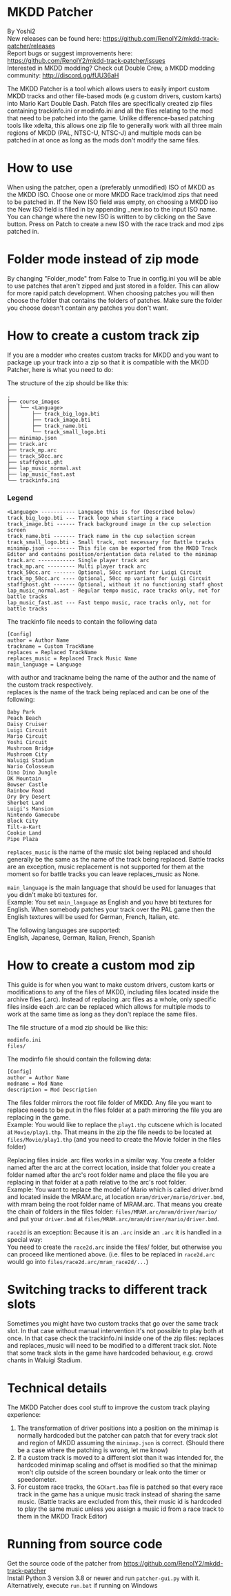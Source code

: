 # MKDD Patcher 
By Yoshi2 \
New releases can be found here: https://github.com/RenolY2/mkdd-track-patcher/releases \
Report bugs or suggest improvements here: https://github.com/RenolY2/mkdd-track-patcher/issues \
Interested in MKDD modding? Check out Double Crew, a MKDD modding community: http://discord.gg/fUU36aH

The MKDD Patcher is a tool which allows users to easily import custom MKDD tracks 
and other file-based mods (e.g custom drivers, custom karts) into Mario Kart Double Dash.
Patch files are specifically created zip files containing trackinfo.ini or modinfo.ini and 
all the files relating to the mod that need to be patched into the game.
Unlike difference-based patching tools like xdelta, this allows one zip file to generally
work with all three main regions of MKDD (PAL, NTSC-U, NTSC-J) and multiple mods can 
be patched in at once as long as the mods don't modify the same files.

# How to use
When using the patcher, open a (preferably unmodified) ISO of MKDD as the MKDD ISO.
Choose one or more MKDD Race track/mod zips that need to be patched in.
If the New ISO field was empty, on choosing a MKDD iso the New ISO field
is filled in by appending _new.iso to the input ISO name. You can change where the new ISO 
is written to by clicking on the Save button.
Press on Patch to create a new ISO with the race track and mod zips patched in.

# Folder mode instead of zip mode 
By changing "Folder_mode" from False to True in config.ini you will be able to use patches 
that aren't zipped and just stored in a folder. This can allow for more rapid patch development.
When choosing patches you will then choose the folder that contains the folders of patches.
Make sure the folder you choose doesn't contain any patches you don't want.

# How to create a custom track zip 
If you are a modder who creates custom tracks for MKDD and you want to package up your track 
into a zip so that it is compatible with the MKDD Patcher, here is what you need to do:

The structure of the zip should be like this:
```
.
├── course_images
│   └── <Language>
│       ├── track_big_logo.bti
│       ├── track_image.bti
│       ├── track_name.bti
│       └── track_small_logo.bti
├── minimap.json
├── track.arc
├── track_mp.arc
├── track_50cc.arc
├── staffghost.ght
├── lap_music_normal.ast
├── lap_music_fast.ast
└── trackinfo.ini 
```
### Legend
```
<Language> ----------- Language this is for (Described below)
track_big_logo.bti --- Track logo when starting a race
track_image.bti ------ Track background image in the cup selection screen
track_name.bti ------- Track name in the cup selection screen
track_small_logo.bti - Small track, not necessary for Battle tracks
minimap.json --------- This file can be exported from the MKDD Track Editor and contains position/orientation data related to the minimap
track.arc ------------ Single player track arc
track_mp.arc --------- Multi player track arc
track_50cc.arc ------- Optional, 50cc variant for Luigi Circuit
track_mp_50cc.arc ---- Optional, 50cc mp variant for Luigi Circuit
staffghost.ght ------- Optional, without it no functioning staff ghost
lap_music_normal.ast - Regular tempo music, race tracks only, not for battle tracks
lap_music_fast.ast --- Fast tempo music, race tracks only, not for battle tracks
```

The trackinfo file needs to contain the following data 

    [Config]
    author = Author Name
    trackname = Custom TrackName
    replaces = Replaced TrackName
    replaces_music = Replaced Track Music Name
    main_language = Language


with author and trackname being the name of the author and the name of the custom track respectively. \
replaces is the name of the track being replaced and can be one of the following: 

    Baby Park 
    Peach Beach 
    Daisy Cruiser 
    Luigi Circuit
    Mario Circuit
    Yoshi Circuit
    Mushroom Bridge
    Mushroom City
    Waluigi Stadium
    Wario Colosseum
    Dino Dino Jungle
    DK Mountain
    Bowser Castle
    Rainbow Road
    Dry Dry Desert
    Sherbet Land
    Luigi's Mansion
    Nintendo Gamecube
    Block City
    Tilt-a-Kart
    Cookie Land
    Pipe Plaza

`replaces_music` is the name of the music slot being replaced and should generally be the same as the
name of the track being replaced. Battle tracks are an exception, music replacement is not supported 
for them at the moment so for battle tracks you can leave replaces_music as None.

`main_language` is the main language that should be used for lanuages that you didn't make bti textures for. \
Example: You set `main_language` as English and you have bti textures for English.
When somebody patches your track over the PAL game then the English textures will be used for German, French,
Italian, etc.

The following languages are supported: \
English, Japanese, German, Italian, French, Spanish

# How to create a custom mod zip
This guide is for when you want to make custom drivers, custom karts or modifications to any of the
files of MKDD, including files located inside the archive files (.arc). Instead of replacing .arc files as a whole,
only specific files inside each .arc can be replaced which allows for multiple mods to work at the same time
as long as they don't replace the same files.

The file structure of a mod zip should be like this:

    modinfo.ini
    files/ 

The modinfo file should contain the following data:

    [Config]
    author = Author Name
    modname = Mod Name
    description = Mod Description

The files folder mirrors the root file folder of MKDD. Any file you want to replace needs to be put in the files folder
at a path mirroring the file you are replacing in the game. \
Example: You would like to replace the `play1.thp` cutscene which is located at `Movie/play1.thp`. That means in the zip 
the file needs to be located at `files/Movie/play1.thp` (and you need to create the Movie folder in the files folder)

Replacing files inside .arc files works in a similar way. You create a folder named after the arc at the correct location, inside 
that folder you create a folder named after the arc's root folder name and place the file you are replacing in that
folder at a path relative to the arc's root folder. \
Example: You want to replace the model of Mario which is called driver.bmd and located inside the MRAM.arc, 
at location `mram/driver/mario/driver.bmd`, with mram being the root folder name of MRAM.arc. That means you create
the chain of folders in the files folder: `files/MRAM.arc/mram/driver/mario/` and put your `driver.bmd` 
at `files/MRAM.arc/mram/driver/mario/driver.bmd`. 

`race2d` is an exception: Because it is an `.arc` inside an `.arc` it is handled in a special way: \
You need to create the `race2d.arc` inside the files/ folder, but otherwise you can proceed like mentioned above.
(i.e. files to be replaced in `race2d.arc` would go into `files/race2d.arc/mram_race2d/...`)


# Switching tracks to different track slots
Sometimes you might have two custom tracks that go over the same track slot. In that case without 
manual intervention it's not possible to play both at once. In that case check the trackinfo.ini inside 
one of the zip files: replaces and replaces_music will need to be modified to a different track slot.
Note that some track slots in the game have hardcoded behaviour, e.g. crowd chants in Waluigi Stadium.


# Technical details
The MKDD Patcher does cool stuff to improve the custom track playing experience: 
1) The transformation of driver positions into a position on the minimap is normally hardcoded but 
the patcher can patch that for every track slot and region of MKDD assuming the `minimap.json` is correct. (Should there
be a case where the patching is wrong, let me know)
2) If a custom track is moved to a different slot than it was intended for, the hardcoded minimap scaling and 
offset is modified so that the minimap won't clip outside of the screen boundary or leak onto the timer or speedometer.
3) For custom race tracks, the `GCKart.baa` file is patched so that every race track in the game has a unique music track instead
of sharing the same music. (Battle tracks are excluded from this, their music id is hardcoded to play the same music unless you 
assign a music id from a race track to them in the MKDD Track Editor)


# Running from source code
Get the source code of the patcher from https://github.com/RenolY2/mkdd-track-patcher \
Install Python 3 version 3.8 or newer and run `patcher-gui.py` with it. Alternatively, execute `run.bat` if running on Windows
